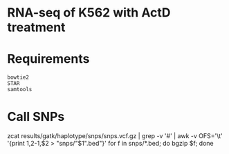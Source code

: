 # RNA-seq of K562 with ActD treatment

# Requirements

    bowtie2
    STAR
    samtools

# Call SNPs

zcat results/gatk/haplotype/snps/snps.vcf.gz | grep -v '#' | awk -v OFS='\t' '{print $1,$2-1,$2 > "snps/"$1".bed"}'
for f in snps/*.bed; do bgzip $f; done


